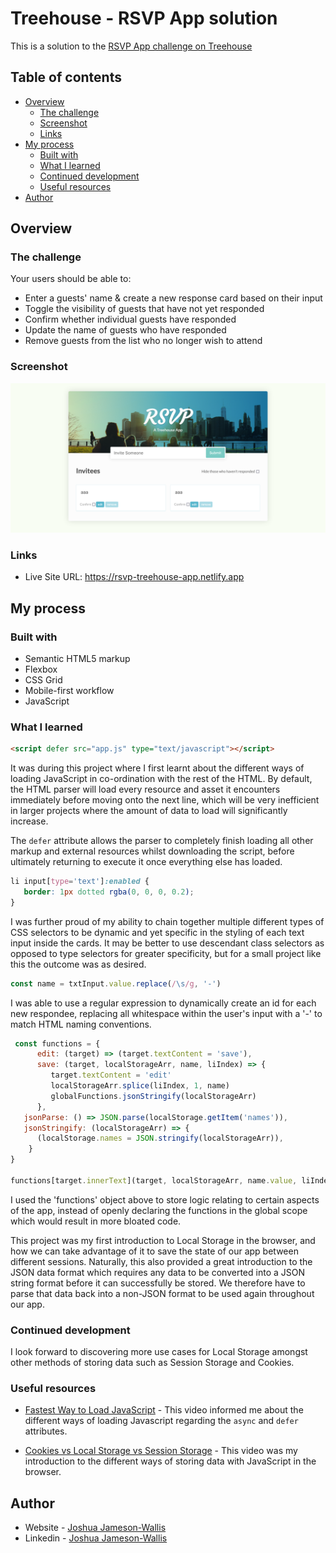 # Treehouse - RSVP App solution

This is a solution to the [RSVP App challenge on Treehouse](https://teamtreehouse.com/library/dom-scripting-by-example)

## Table of contents

-  [Overview](#overview)
   -  [The challenge](#the-challenge)
   -  [Screenshot](#screenshot)
   -  [Links](#links)
-  [My process](#my-process)
   -  [Built with](#built-with)
   -  [What I learned](#what-i-learned)
   -  [Continued development](#continued-development)
   -  [Useful resources](#useful-resources)
-  [Author](#author)

## Overview

### The challenge

Your users should be able to:

-  Enter a guests' name & create a new response card based on their input
-  Toggle the visibility of guests that have not yet responded
-  Confirm whether individual guests have responded
-  Update the name of guests who have responded
-  Remove guests from the list who no longer wish to attend

### Screenshot

![](./Screenshot.png)

### Links

-  Live Site URL: https://rsvp-treehouse-app.netlify.app

## My process

### Built with

-  Semantic HTML5 markup
-  Flexbox
-  CSS Grid
-  Mobile-first workflow
-  JavaScript

### What I learned

```html
<script defer src="app.js" type="text/javascript"></script>
```

It was during this project where I first learnt about the different ways of loading JavaScript in co-ordination with the rest of the HTML. By default, the HTML parser will load every resource and asset it encounters immediately before moving onto the next line, which will be very inefficient in larger projects where the amount of data to load will significantly increase.

The `defer` attribute allows the parser to completely finish loading all other markup and external resources whilst downloading the script, before ultimately returning to execute it once everything else has loaded.

```css
li input[type='text']:enabled {
   border: 1px dotted rgba(0, 0, 0, 0.2);
}
```

I was further proud of my ability to chain together multiple different types of CSS selectors to be dynamic and yet specific in the styling of each text input inside the cards. It may be better to use descendant class selectors as opposed to type selectors for greater specificity, but for a small project like this the outcome was as desired.

```js
const name = txtInput.value.replace(/\s/g, '-')
```

I was able to use a regular expression to dynamically create an id for each new respondee, replacing all whitespace within the user's input with a '-' to match HTML naming conventions.

```js
 const functions = {
      edit: (target) => (target.textContent = 'save'),
      save: (target, localStorageArr, name, liIndex) => {
         target.textContent = 'edit'
         localStorageArr.splice(liIndex, 1, name)
         globalFunctions.jsonStringify(localStorageArr)
      },
   jsonParse: () => JSON.parse(localStorage.getItem('names')),
   jsonStringify: (localStorageArr) => {
      (localStorage.names = JSON.stringify(localStorageArr)),
    }
}

functions[target.innerText](target, localStorageArr, name.value, liIndex)
```

I used the 'functions' object above to store logic relating to certain aspects of the app, instead of openly declaring the functions in the global scope which would result in more bloated code.

This project was my first introduction to Local Storage in the browser, and how we can take advantage of it to save the state of our app between different sessions. Naturally, this also provided a great introduction to the JSON data format which requires any data to be converted into a JSON string format before it can successfully be stored. We therefore have to parse that data back into a non-JSON format to be used again throughout our app.

### Continued development

I look forward to discovering more use cases for Local Storage amongst other methods of storing data such as Session Storage and Cookies.

### Useful resources

-  [Fastest Way to Load JavaScript](https://www.youtube.com/watch?v=BMuFBYw91UQ&ab_channel=WebDevSimplified) - This video informed me about the different ways of loading Javascript regarding the `async` and `defer` attributes.

-  [Cookies vs Local Storage vs Session Storage](https://www.youtube.com/watch?v=GihQAC1I39Q&ab_channel=WebDevSimplified) - This video was my introduction to the different ways of storing data with JavaScript in the browser.

## Author

-  Website - [Joshua Jameson-Wallis](https://joshuajamesonwallis.com)
-  Linkedin - [Joshua Jameson-Wallis](https://www.linkedin.com/in/joshua-jameson-wallis/)

